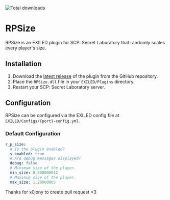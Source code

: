 ![Total downloads](https://img.shields.io/github/downloads/LigindaLeg/RPSize/total)

# RPSize
RPSize is an EXILED plugin for SCP: Secret Laboratory that randomly scales every player's size.

## Installation
1. Download the [latest release](https://github.com/LigindaLeg/RPSize/releases/latest) of the plugin from the GitHub repository.
2. Place the `RPSize.dll` file in your `EXILED/Plugins` directory.
3. Restart your SCP: Secret Laboratory server.

## Configuration
RPSize can be configured via the EXILED config file at `EXILED/Configs/{port}-config.yml`.

### Default Configuration
```yaml
r_p_size:
  # Is the plugin enabled?
  s_enabled: true
  # Are debug messages displayed?
  debug: false
  # Minimum size of the player.
  min_size: 0.800000012
  # Maximum size of the player.
  max_size: 1.20000005
```

Thanks for x0jony to create pull request <3
